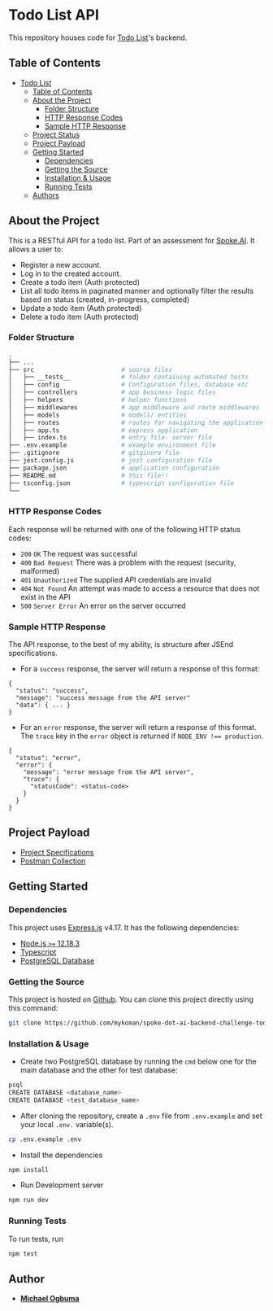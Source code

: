 # Todo List API

This repository houses code for [Todo List](https://documenter.getpostman.com/view/2438531/UVC8CRZF)'s backend.

## Table of Contents

- [Todo List](#todo-list-api)
  - [Table of Contents](#table-of-contents)
  - [About the Project](#about-the-project)
    - [Folder Structure](#folder-structure)
    - [HTTP Response Codes](#http-response-codes)
    - [Sample HTTP Response](#sample-http-response)
  - [Project Status](#project-status)
  - [Project Payload](#project-payload)
  - [Getting Started](#getting-started)
    - [Dependencies](#dependencies)
    - [Getting the Source](#getting-the-source)
    - [Installation & Usage](#installation-usage)
    - [Running Tests](#running-tests)
  - [Authors](#authors)

## About the Project

This is a RESTful API for a todo list. Part of an  assessment for [Spoke.AI](https://www.spoke.ai/). It allows a user to:

- Register a new account.
- Log in to the created account.
- Create a todo item (Auth protected)
- List all todo items in paginated manner and optionally filter the results based on status (created, in-progress, completed)
- Update a todo item (Auth protected)
- Delete a todo item (Auth protected)

### Folder Structure

```bash
.
├── ...
├── src                        # source files
│   ├── __tests__              # folder containing automated tests
│   ├── config                 # Configuration files, database etc
│   ├── controllers            # app business logic files
│   ├── helpers                # helper functions
│   ├── middlewares            # app middleware and route middlewares
│   ├── models                 # models/ entities
│   ├── routes                 # routes for navigating the application
│   ├── app.ts                 # express application
│   ├── index.ts               # entry file- server file
├── .env.example               # example environment file
├── .gitignore                 # gitginore file
├── jest.config.js             # jest configuration file
├── package.json               # application configuration
├── README.md                  # this file!!
├── tsconfig.json              # typescript configuration file
└── 
```

### HTTP Response Codes

Each response will be returned with one of the following HTTP status codes:

- `200` `OK` The request was successful
- `400` `Bad Request` There was a problem with the request (security, malformed)
- `401` `Unauthorized` The supplied API credentials are invalid
- `404` `Not Found` An attempt was made to access a resource that does not exist in the API
- `500` `Server Error` An error on the server occurred

### Sample HTTP Response

The API response, to the best of my ability, is structure after JSEnd specifications.

- For a `success` response, the server will return a response of this format:

```
{
  "status": "success",
  "message": "success message from the API server"
  "data": { ... }
}
```

- For an `error` response, the server will return a response of this format. The `trace` key in the `error` object is returned if `NODE_ENV !== production`.

```
{
  "status": "error",
  "error": {
    "message": "error message from the API server",
    "trace": {
      "statusCode": <status-code>
    }
  }
}
```


## Project Payload

- [Project Specifications](https://spokeai.notion.site/Spoke-Backend-Coding-Challenge-c413f65a5eba4f6bbe30ae920d145670)
- [Postman Collection](https://documenter.getpostman.com/view/2438531/UVC8CRZF)

## Getting Started

### Dependencies

This project uses [Express.js](https://expressjs.com/) v4.17. It has the following dependencies:

- [Node.js `>=` 12.18.3](https://nodejs.org/en/download)
- [Typescript ](https://www.typescriptlang.org/download)
- [PostgreSQL Database](https://www.postgresql.org/download/)


### Getting the Source

This project is hosted on [Github](https://github.com/mykoman/spoke-dot-ai-backend-challenge-todo-list). You can clone this project directly using this command:

```sh
git clone https://github.com/mykoman/spoke-dot-ai-backend-challenge-todo-list.git
```

### Installation & Usage

- Create two PostgreSQL database by running the `cmd` below one for the main database and the other for test database:

```sh
psql
CREATE DATABASE <database_name>
CREATE DATABASE <test_database_name>
```

- After cloning the repository, create a `.env` file from `.env.example` and set your local `.env.` variable(s).

```sh
cp .env.example .env
```
- Install the dependencies

```sh
npm install
```
- Run Development server
```sh
npm run dev
```

### Running Tests

To run tests, run

```sh
npm test
```

## Author

- **[Michael Ogbuma](https://github.com/mykoman)** 

